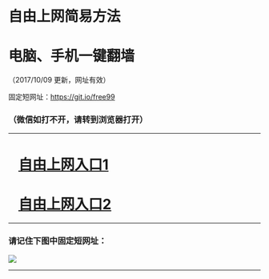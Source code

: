 ﻿# 自由上网简易方法

# 电脑、手机一键翻墙

（2017/10/09 更新，网址有效）

固定短网址：https://git.io/free99

### （微信如打不开，请转到浏览器打开）


***





# &nbsp;&nbsp; <a href="http://ft8919587.fwq-tz-1001.info/fwqtz01.html?t=100900121521 " target="_blank">自由上网入口1</a>
# &nbsp;&nbsp; <a href="http://ft1405020344.fwq-tz-1002.info/fwqtz02.html?t=100900120913 " target="_blank">自由上网入口2</a>
***

### 请记住下图中固定短网址：

<img src="https://s3-us-west-2.amazonaws.com/fwq-1001/yjfq-20170905okok.png" /> 


***

